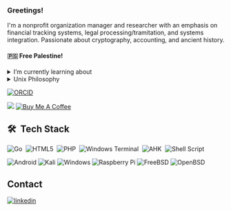 ### Greetings!

I'm a nonprofit organization manager and researcher with an emphasis on financial tracking systems, legal processing/tramitation, and systems integration. Passionate about cryptography, accounting, and ancient history.

#### 🇵🇸 Free Palestine!

<details><summary>I’m currently learning about</summary><br>

- BSI TR-03111 ECC Technical Guideline
- ElGamal Cryptosystem
- ElGamal Signatures (Tahir Al-Jamal)
- Schnorr Signatures (Claus-Peter Schnorr)
- BLS Signatures (Boneh–Lynn–Shacham)
- IBE (Identity-based Encryption) (Boneh-Franklin, Boneh-Boyen, Sakai-Kasahara)
- IBS (Identity-based Signatures) (Barreto et al., Cha-Cheon, Galindo-Garcia, Hess)
- Threshold IBE (Wei Gao et al.)

 
<pre> _________________________________________
/ GOST 28147-89 is a 64-bit symmetric     \
| block cipher with a 256-bit key         |
| developed in the former Soviet Union.   |
\ This module implements GOST encryption. /
 -----------------------------------------
                \
                 \
        ___.___    ~ ^^^^       _____________
        \  \\  \   ,, ???      |        '\\\\\
         \  \\  \  <   ?;      |        ' ____|_
          --\//,- \_.  /_____  |        '||::::::
              o- /   \_/    '\ |        '||_____|
              | \ '   o       '________|_____|
              |  )-   #     <  ___/____|___\___
              `_/'------------|    _    '  <<<:|
                  /________\| |_________'___o_o|
</pre></details>

<details><summary>Unix Philosophy</summary><br>
The Unix philosophy is a set of principles and values that guide the design and implementation of the Unix operating system and other related systems. These principles were formulated by the original Unix developers in the 1970s and have been a significant influence on many modern operating systems and software.  
  
#### The Unix philosophy is characterized by several key ideas:

   1. Simplicity: Unix emphasizes simplicity in both design and use. System components should be small, modular, and do one thing well. This facilitates understanding, maintenance, and software reusability.

   2. Composition: Unix programs are designed to be combined and work together, following the principle of "do one thing and do it well." This allows users to create complex solutions by combining simple programs through pipes and input/output redirection.

   3. Transparency: Unix adopts an "everything is a file" approach. This means that devices, processes, and other resources are represented as files in the file system, allowing them to be accessed and manipulated in a consistent manner.

   4. Modularity: Unix is built based on a set of modular components, such as shells, utilities, and libraries. This allows developers to create new tools and extend the system incrementally without modifying existing code.

   5. Portability: Unix was designed to be portable, meaning it can run on different hardware types. This is achieved by isolating hardware-specific functionality into abstraction layers, allowing the operating system to be easily adapted to different platforms.

   6. File System Hierarchy: Unix adopts a standardized directory hierarchy, commonly known as the Filesystem Hierarchy Standard (FHS). This structure organizes files and directories in a logical and consistent manner, making it easy to locate and organize system data and programs.

These principles of the Unix philosophy have been widely adopted and have influenced many other operating systems and software. They emphasize simplicity, modularity, interoperability, and flexibility, enabling users and developers to create efficient and adaptable solutions. The Unix philosophy also promotes collaboration among developers and software reuse, contributing to a vibrant open-source software community.
</details>

[![ORCID](https://img.shields.io/badge/ORCID-0009--0003--3163--5551-brightgreen?logo=orcid&style=flat)](https://orcid.org/0009-0003-3163-5551)

<!--
**pedroalbanese/pedroalbanese** is a ✨ _special_ ✨ repository because its `README.md` (this file) appears on your GitHub profile.

Here are some ideas to get you started:

- 🔭 I’m currently working on ...
- 🌱 I’m currently learning ...
- 👯 I’m looking to collaborate on ...
- 🤔 I’m looking for help with ...
- 💬 Ask me about ...
- 📫 How to reach me: ...
- 😄 Pronouns: ...
- ⚡ Fun fact: ...
-->

![](https://komarev.com/ghpvc/?username=pedroalbanese&&style=flat&color=green) [![Buy Me A Coffee](https://img.shields.io/badge/Buy_Me_A_Coffee-FFDD00?style=flat&logo=buy-me-a-coffee&logoColor=black)](https://www.paypal.com/donate/?hosted_button_id=4SVZCP9EEWTNE)  

## 🛠 &nbsp;Tech Stack
![Go](https://img.shields.io/badge/go-%2300ADD8.svg?style=flat&logo=go&logoColor=black)&nbsp;
![HTML5](https://img.shields.io/badge/html5-%23E34F26.svg?style=flat&logo=html5&logoColor=white)&nbsp;
![PHP](https://img.shields.io/badge/php-%23777BB4.svg?style=flat&logo=php&logoColor=white)&nbsp;
![Windows Terminal](https://img.shields.io/badge/Windows%20Terminal-%234D4D4D.svg?style=flat&logo=windows-terminal&logoColor=white)&nbsp;
![AHK](https://img.shields.io/badge/AutoHotkey-334455.svg?style=flat&logo=AutoHotkey&logoColor=white)&nbsp;
![Shell Script](https://img.shields.io/badge/shell_script-%23121011.svg?style=flat&logo=gnu-bash&logoColor=white)

![Android](https://img.shields.io/badge/Android-3DDC84?style=flat&logo=android&logoColor=black)
![Kali](https://img.shields.io/badge/Kali-268BEE?style=flat&logo=kalilinux&logoColor=black)
![Windows](https://img.shields.io/badge/Windows-0078D6?style=flat&logo=windows&logoColor=white)
![Raspberry Pi](https://img.shields.io/badge/-RaspberryPi-C51A4A?style=flat&logo=Raspberry-Pi)
![FreeBSD](https://img.shields.io/badge/-FreeBSD-%23870000?style=flat&logo=freebsd&logoColor=white)
![OpenBSD](https://img.shields.io/badge/-OpenBSD-%23870000?style=flat&logo=openbsd&logoColor=yellow)

## Contact  
<a href="https://www.linkedin.com/in/pedro-albanese-3b4442116" target="_blank">
  <img align="center" src="https://img.shields.io/badge/-pedroalbanese-05122A?style=flat&logo=linkedin" alt="linkedin"/> 
</a>  
